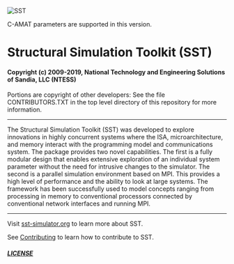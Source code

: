 ![SST](http://sst-simulator.org/img/sst-logo-small.png)

C-AMAT parameters are supported in this version.

# Structural Simulation Toolkit (SST)

#### Copyright (c) 2009-2019, National Technology and Engineering Solutions of Sandia, LLC (NTESS)
Portions are copyright of other developers:
See the file CONTRIBUTORS.TXT in the top level directory
of this repository for more information.

---

The Structural Simulation Toolkit (SST) was developed to explore innovations in highly concurrent systems where the ISA, microarchitecture, and memory interact with the programming model and communications system. The package provides two novel capabilities. The first is a fully modular design that enables extensive exploration of an individual system parameter without the need for intrusive changes to the simulator. The second is a parallel simulation environment based on MPI. This provides a high level of performance and the ability to look at large systems. The framework has been successfully used to model concepts ranging from processing in memory to conventional processors connected by conventional network interfaces and running MPI.

---

Visit [sst-simulator.org](http://sst-simulator.org) to learn more about SST.

See [Contributing](https://github.com/sstsimulator/sst-elements/blob/devel/CONTRIBUTING.md) to learn how to contribute to SST.

##### [LICENSE](https://github.com/sstsimulator/sst-elements/blob/devel/LICENSE)
